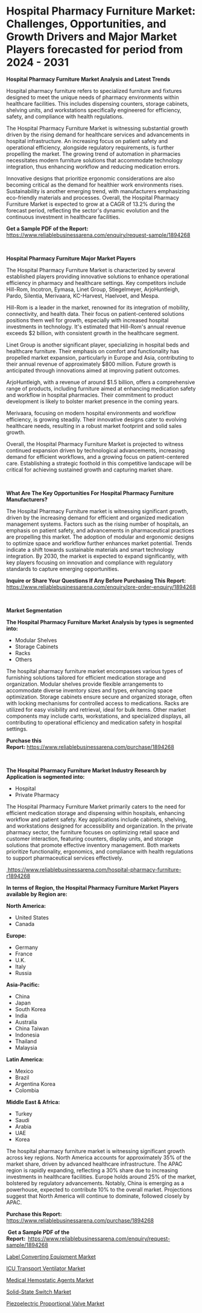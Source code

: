 <p><h1>Hospital Pharmacy Furniture Market: Challenges, Opportunities, and Growth Drivers and Major Market Players forecasted for period from 2024 - 2031</h1></p><p><strong>Hospital Pharmacy Furniture Market Analysis and Latest Trends</strong></p>
<p><p>Hospital pharmacy furniture refers to specialized furniture and fixtures designed to meet the unique needs of pharmacy environments within healthcare facilities. This includes dispensing counters, storage cabinets, shelving units, and workstations specifically engineered for efficiency, safety, and compliance with health regulations. </p><p>The Hospital Pharmacy Furniture Market is witnessing substantial growth driven by the rising demand for healthcare services and advancements in hospital infrastructure. An increasing focus on patient safety and operational efficiency, alongside regulatory requirements, is further propelling the market. The growing trend of automation in pharmacies necessitates modern furniture solutions that accommodate technology integration, thus enhancing workflow and reducing medication errors. </p><p>Innovative designs that prioritize ergonomic considerations are also becoming critical as the demand for healthier work environments rises. Sustainability is another emerging trend, with manufacturers emphasizing eco-friendly materials and processes. Overall, the Hospital Pharmacy Furniture Market is expected to grow at a CAGR of 13.2% during the forecast period, reflecting the sector's dynamic evolution and the continuous investment in healthcare facilities.</p></p>
<p><strong>Get a Sample PDF of the Report:&nbsp;</strong> <a href="https://www.reliablebusinessarena.com/enquiry/request-sample/1894268?utm_campaign=1685&utm_medium=2&utm_source=Github&utm_content=ia&utm_term=24102024&utm_id=hospital-pharmacy-furniture">https://www.reliablebusinessarena.com/enquiry/request-sample/1894268</a></p>
<p>&nbsp;</p>
<p><strong>Hospital Pharmacy Furniture Major Market Players</strong></p>
<p><p>The Hospital Pharmacy Furniture Market is characterized by several established players providing innovative solutions to enhance operational efficiency in pharmacy and healthcare settings. Key competitors include Hill-Rom, Incotron, Eymasa, Linet Group, Stiegelmeyer, ArjoHuntleigh, Pardo, Silentia, Merivaara, KC-Harvest, Haelvoet, and Mespa.</p><p>Hill-Rom is a leader in the market, renowned for its integration of mobility, connectivity, and health data. Their focus on patient-centered solutions positions them well for growth, especially with increased hospital investments in technology. It's estimated that Hill-Rom's annual revenue exceeds $2 billion, with consistent growth in the healthcare segment.</p><p>Linet Group is another significant player, specializing in hospital beds and healthcare furniture. Their emphasis on comfort and functionality has propelled market expansion, particularly in Europe and Asia, contributing to their annual revenue of approximately $800 million. Future growth is anticipated through innovations aimed at improving patient outcomes.</p><p>ArjoHuntleigh, with a revenue of around $1.5 billion, offers a comprehensive range of products, including furniture aimed at enhancing medication safety and workflow in hospital pharmacies. Their commitment to product development is likely to bolster market presence in the coming years.</p><p>Merivaara, focusing on modern hospital environments and workflow efficiency, is growing steadily. Their innovative designs cater to evolving healthcare needs, resulting in a robust market footprint and solid sales growth.</p><p>Overall, the Hospital Pharmacy Furniture Market is projected to witness continued expansion driven by technological advancements, increasing demand for efficient workflows, and a growing focus on patient-centered care. Establishing a strategic foothold in this competitive landscape will be critical for achieving sustained growth and capturing market share.</p></p>
<p>&nbsp;</p>
<p><strong>What Are The Key Opportunities For Hospital Pharmacy Furniture Manufacturers?</strong></p>
<p><p>The Hospital Pharmacy Furniture market is witnessing significant growth, driven by the increasing demand for efficient and organized medication management systems. Factors such as the rising number of hospitals, an emphasis on patient safety, and advancements in pharmaceutical practices are propelling this market. The adoption of modular and ergonomic designs to optimize space and workflow further enhances market potential. Trends indicate a shift towards sustainable materials and smart technology integration. By 2030, the market is expected to expand significantly, with key players focusing on innovation and compliance with regulatory standards to capture emerging opportunities.</p></p>
<p><strong>Inquire or Share Your Questions If Any Before Purchasing This Report:</strong> <a href="https://www.reliablebusinessarena.com/enquiry/pre-order-enquiry/1894268?utm_campaign=1685&utm_medium=2&utm_source=Github&utm_content=ia&utm_term=24102024&utm_id=hospital-pharmacy-furniture">https://www.reliablebusinessarena.com/enquiry/pre-order-enquiry/1894268</a></p>
<p>&nbsp;</p>
<p><strong>Market Segmentation</strong></p>
<p><strong>The Hospital Pharmacy Furniture Market Analysis by types is segmented into:</strong></p>
<p><ul><li>Modular Shelves</li><li>Storage Cabinets</li><li>Racks</li><li>Others</li></ul></p>
<p><p>The hospital pharmacy furniture market encompasses various types of furnishing solutions tailored for efficient medication storage and organization. Modular shelves provide flexible arrangements to accommodate diverse inventory sizes and types, enhancing space optimization. Storage cabinets ensure secure and organized storage, often with locking mechanisms for controlled access to medications. Racks are utilized for easy visibility and retrieval, ideal for bulk items. Other market components may include carts, workstations, and specialized displays, all contributing to operational efficiency and medication safety in hospital settings.</p></p>
<p><strong>Purchase this Report:&nbsp;</strong><a href="https://www.reliablebusinessarena.com/purchase/1894268?utm_campaign=1685&utm_medium=2&utm_source=Github&utm_content=ia&utm_term=24102024&utm_id=hospital-pharmacy-furniture">https://www.reliablebusinessarena.com/purchase/1894268</a></p>
<p>&nbsp;</p>
<p><strong>The Hospital Pharmacy Furniture Market Industry Research by Application is segmented into:</strong></p>
<p><ul><li>Hospital</li><li>Private Pharmacy</li></ul></p>
<p><p>The Hospital Pharmacy Furniture Market primarily caters to the need for efficient medication storage and dispensing within hospitals, enhancing workflow and patient safety. Key applications include cabinets, shelving, and workstations designed for accessibility and organization. In the private pharmacy sector, the furniture focuses on optimizing retail space and customer interaction, featuring counters, display units, and storage solutions that promote effective inventory management. Both markets prioritize functionality, ergonomics, and compliance with health regulations to support pharmaceutical services effectively.</p></p>
<p><a href="https://www.reliablebusinessarena.com/hospital-pharmacy-furniture-r1894268?utm_campaign=1685&utm_medium=2&utm_source=Github&utm_content=ia&utm_term=24102024&utm_id=hospital-pharmacy-furniture">&nbsp;https://www.reliablebusinessarena.com/hospital-pharmacy-furniture-r1894268</a></p>
<p><strong>In terms of Region, the Hospital Pharmacy Furniture Market Players available by Region are:</strong></p>
<p>
    <p> <strong> North America: </strong>
        <ul>
            <li>United States</li>
            <li>Canada</li>
        </ul>
        </p> 
    <p> <strong> Europe: </strong>
        <ul>
            <li>Germany</li>
            <li>France</li>
            <li>U.K.</li>
            <li>Italy</li>
            <li>Russia</li>
        </ul>
        </p> 
    <p> <strong> Asia-Pacific: </strong>
        <ul>
            <li>China</li>
            <li>Japan</li>
            <li>South Korea</li>
            <li>India</li>
            <li>Australia</li>
            <li>China Taiwan</li>
            <li>Indonesia</li>
            <li>Thailand</li>
            <li>Malaysia</li>
        </ul>
        </p> 
    <p> <strong> Latin America: </strong>
        <ul>
            <li>Mexico</li>
            <li>Brazil</li>
            <li>Argentina Korea</li>
            <li>Colombia</li>
        </ul>
        </p> 
    <p> <strong> Middle East & Africa: </strong>
        <ul>
            <li>Turkey</li>
            <li>Saudi</li>
            <li>Arabia</li>
            <li>UAE</li>
            <li>Korea</li>
        </ul>
    </p>
    </p>
<p><p>The hospital pharmacy furniture market is witnessing significant growth across key regions. North America accounts for approximately 35% of the market share, driven by advanced healthcare infrastructure. The APAC region is rapidly expanding, reflecting a 30% share due to increasing investments in healthcare facilities. Europe holds around 25% of the market, bolstered by regulatory advancements. Notably, China is emerging as a powerhouse, expected to contribute 10% to the overall market. Projections suggest that North America will continue to dominate, followed closely by APAC.</p></p>
<p><strong>Purchase this Report: </strong><a href="https://www.reliablebusinessarena.com/purchase/1894268?utm_campaign=1685&utm_medium=2&utm_source=Github&utm_content=ia&utm_term=24102024&utm_id=hospital-pharmacy-furniture">https://www.reliablebusinessarena.com/purchase/1894268</a></p>
<p>&nbsp;<strong>Get a Sample PDF of the Report:&nbsp;&nbsp;</strong><a href="https://www.reliablebusinessarena.com/enquiry/request-sample/1894268?utm_campaign=1685&utm_medium=2&utm_source=Github&utm_content=ia&utm_term=24102024&utm_id=hospital-pharmacy-furniture">https://www.reliablebusinessarena.com/enquiry/request-sample/1894268</a></p>
<p><strong></strong></p>
<p><p><a href="https://issuu.com/reportprime-2/docs/label-converting-equipment-market-s_d95400a34d6ce8?utm_campaign=1685&utm_medium=2&utm_source=Github&utm_content=ia&utm_term=24102024&utm_id=hospital-pharmacy-furniture">Label Converting Equipment Market</a></p><p><a href="https://www.linkedin.com/pulse/icu-transport-ventilator-market-revolution-2024-2031-wxkmf?utm_campaign=1685&utm_medium=2&utm_source=Github&utm_content=ia&utm_term=24102024&utm_id=hospital-pharmacy-furniture">ICU Transport Ventilator Market</a></p><p><a href="https://www.linkedin.com/pulse/medical-hemostatic-agents-market-outlook-current-assessment-fe3af?utm_campaign=1685&utm_medium=2&utm_source=Github&utm_content=ia&utm_term=24102024&utm_id=hospital-pharmacy-furniture">Medical Hemostatic Agents Market</a></p><p><a href="https://www.linkedin.com/pulse/solid-state-switch-market-size-segmentation-trends-growth-analysis-vczhc?utm_campaign=1685&utm_medium=2&utm_source=Github&utm_content=ia&utm_term=24102024&utm_id=hospital-pharmacy-furniture">Solid-State Switch Market</a></p><p><a href="https://www.linkedin.com/pulse/piezoelectric-proportional-valve-market-size-segmentation-m4urf?utm_campaign=1685&utm_medium=2&utm_source=Github&utm_content=ia&utm_term=24102024&utm_id=hospital-pharmacy-furniture">Piezoelectric Proportional Valve Market</a></p></p>